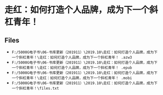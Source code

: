 # 走红：如何打造个人品牌，成为下一个斜杠青年！

## Files

- `F:/5000G电子书\06-书库更新（201911）\2019.10\走红：如何打造个人品牌，成为下一个斜杠青年！\走红：如何打造个人品牌，成为下一个斜杠青年！ .azw3`
- `F:/5000G电子书\06-书库更新（201911）\2019.10\走红：如何打造个人品牌，成为下一个斜杠青年！\走红：如何打造个人品牌，成为下一个斜杠青年！ .epub`
- `F:/5000G电子书\06-书库更新（201911）\2019.10\走红：如何打造个人品牌，成为下一个斜杠青年！\走红：如何打造个人品牌，成为下一个斜杠青年！ .mobi`
- `F:/5000G电子书\06-书库更新（201911）\2019.10\走红：如何打造个人品牌，成为下一个斜杠青年！\files.txt`
